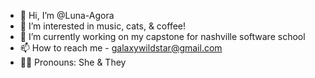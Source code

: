 - 👋 Hi, I’m @Luna-Agora
- 👀 I’m interested in music, cats, & coffee!
- 🌱 I’m currently working on my capstone for nashville software school
- 📫 How to reach me - galaxywildstar@gmail.com
- 💅🏽 Pronouns: She & They

<!---
Luna-Agora/Luna-Agora is a ✨ special ✨ repository because its `README.md` (this file) appears on your GitHub profile.
You can click the Preview link to take a look at your changes.
--->
